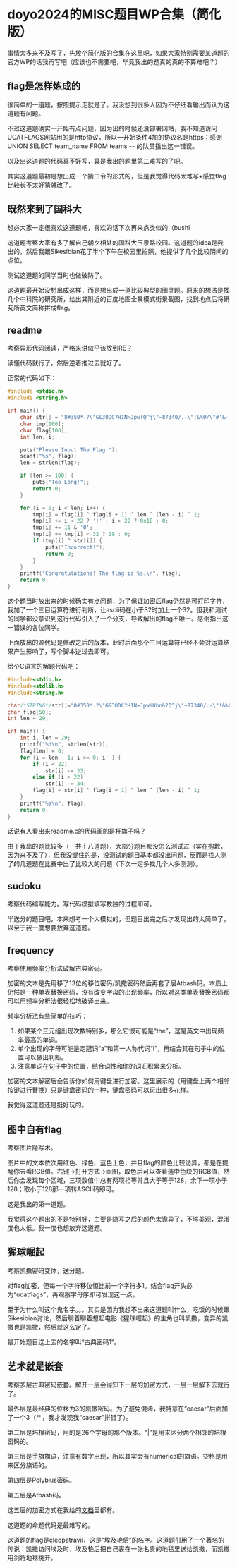 # doyo2024的MISC题目WP合集（简化版）

事情太多来不及写了，先放个简化版的合集在这里吧，如果大家特别需要某道题的官方WP的话我再写吧（应该也不需要吧，毕竟我出的题真的真的不算难吧？）

## flag是怎样炼成的

很简单的一道题，按照提示走就是了。我没想到很多人因为不仔细看输出而认为这道题有问题。

不过这道题确实一开始有点问题，因为出的时候还没部署网站，我不知道访问UCATFLAGS网站用的是http协议，所以一开始条件4加的协议名是https；感谢UNION SELECT team_name FROM teams -- 的队员指出这一错误。

以及出这道题的代码真不好写，算是我出的题里第二难写的了吧。

其实这道题最初是想出成一个猜口令的形式的，但是我觉得代码太难写+感觉flag比较长不太好猜就改了。

## 既然来到了国科大

想必大家一定很喜欢这道题吧，喜欢的话下次再来点类似的（bushi

这道题考察大家有多了解自己朝夕相处的国科大玉泉路校园。这道题的idea是我出的，然后我跟Sikesibian花了半个下午在校园里拍照，他提供了几个比较阴间的点位。

测试这道题的同学当时也做破防了。

这道题最开始没想出成这样，而是想出成一道比较典型的图寻题。原来的想法是找几个中科院的研究所，给出其附近的百度地图全景模式街景截图，找到地点后将研究所英文简称拼成flag。

## readme

考察异形代码阅读，严格来讲似乎该放到RE？

读懂代码就行了，然后逆着推过去就好了。

正常的代码如下：

```c
#include <stdio.h>
#include <string.h>

int main() {
    char str[] = "8#350*.?\"G&30DC?H1N>Jpw!Q^j\"~87340/.-\"!&%0/\"#'&-,)";
    char tmp[100];
    char flag[100];
    int len, i;

    puts("Please Input The Flag:");
    scanf("%s", flag);
    len = strlen(flag);

    if (len >= 100) {
        puts("Too Long!");
        return 0;
    }

    for (i = 0; i < len; i++) {
        tmp[i] = flag[i] ^ flag[i + 1] ^ len ^ (len - i) ^ 1;
        tmp[i] += i < 22 ? '!' : i > 22 ? 0x1E : 0;
        tmp[i] += 11 & '0';
        tmp[i] += tmp[i] < 32 ? 29 : 0;
        if (tmp[i] ^ str[i]) {
            puts("Incorrect!");
            return 0;
        }
    }
    printf("Congratulations! The flag is %s.\n", flag);
    return 0;
}
```

这个题当时放出来的时候确实有点问题，为了保证加密后flag仍然是可打印字符，我加了一个三目运算符进行判断，让ascii码在小于32时加上一个32。但我和测试的同学都没意识到这行代码引入了一个分支，导致解出的flag不唯一。感谢指出这一错误的各位同学。

上面放出的源代码是修改之后的版本，此时后面那个三目运算符已经不会对运算结果产生影响了，写个脚本逆过去即可。

给个C语言的解题代码吧：

```c
#include<stdio.h>
#include<stdlib.h>
#include<string.h>

char/*STRING*/str[]="8#350*.?\"G&30DC?H1N>Jpw%Ubn&?Q^j\"~87340/.-\"!&%0/\"#'&-,)(wv32LM`";
char flag[50];
int len = 29;

int main() {
    int i, len = 29;
    printf("%d\n", strlen(str));
    flag[len] = 0;
    for (i = len - 1; i >= 0; i--) {
        if (i < 22)
            str[i] -= 33;
        else if (i > 22)
            str[i] -= 34;
        flag[i] = str[i] ^ flag[i + 1] ^ len ^ (len - i) ^ 1;
    }
    printf("%s\n", flag);
    return 0;
}
```

话说有人看出来readme.c的代码画的是杆旗子吗？

由于我出的题比较多（一共十八道题），大部分题目都没怎么测试过（实在抱歉，因为来不及了），但我没绷住的是，没测试的题目基本都没出问题，反而是找人测了的几道题在比赛中出了比较大的问题（下次一定多找几个人多测测）。

## sudoku

考察代码编写能力。写代码模拟填写数独的过程即可。

半送分的题目吧，本来想考一个大模拟的，但题目出完之后才发现出的太简单了，以至于我一度想要放弃这道题。

## frequency

考察使用频率分析法破解古典密码。

加密的文本是先用移了13位的移位密码/凯撒密码然后再套了层Atbash码。本质上仍然是一种单表替换密码，没有改变字母的出现频率，所以对这类单表替换密码都可以用频率分析法很轻松地破译出来。

频率分析法有些简单的技巧：
1. 如果某个三元组出现次数特别多，那么它很可能是“the”，这是英文中出现频率最高的单词。
2. 单个出现的字母可能是定冠词“a”和第一人称代词“I”，再结合其在句子中的位置可以做出判断。
3. 注意单词在句子中的位置，结合词性和你的词汇积累来分析。

加密的文本解密后会告诉你如何用键盘进行加密。这里展示的（用键盘上两个相邻按键进行替换）只是键盘密码的一种，键盘密码可以玩出很多花样。

我觉得这道题还是挺好玩的。

## 图中自有flag

考察图片隐写术。

图片中的文本依次用红色、绿色、蓝色上色，并且flag的颜色比较诡异，都是在提醒你去看RGB值。右键->打开方式->画图，取色后可以查看选中色块的RGB值，然后你会发现每个区域，三项数值中总有两项相等并且大于等于128，余下一项小于128；取小于128那一项转ASCII码即可。

这是我出的第一道题。

我觉得这个题出的不是特别好，主要是隐写之后的颜色太诡异了，不够美观，混淆度也太低。我一度也想放弃这道题。

## 猩球崛起

考察凯撒密码变体，送分题。

对flag加密，但每一个字符移位恒比前一个字符多1。结合flag开头必为“ucatflags”，再观察字母序即可发现这一点。

至于为什么叫这个鬼名字。。。其实是因为我想不出来这道题叫什么，吃饭的时候跟Sikesibian讨论，然后聊着聊着想起电影《猩球崛起》的主角也叫凯撒，变异的凯撒也是凯撒，然后就这么定了。

最开始题目送上去的名字叫“古典密码1”。

## 艺术就是嵌套

考察多层古典密码嵌套。解开一层会得知下一层的加密方式，一层一层解下去就行了。

最外层是最经典的位移为3的凯撒密码。为了避免混淆，我特意在“caesar”后面加了一个3（艹，我才发现我“caesar”拼错了）。

第二层是培根密码，用的是26个字母的那个版本。“|”是用来区分两个相邻的培根密码的。

第三层是手旗旗语，注意有数字出现，所以其实会有numerical的旗语。空格是用来区分旗语的。

第四层是Polybius密码。

第五层是Atbash码。

这五层的加密方式在我给的[文档](https://ucas-ctf.github.io/posts/2024/MISC/classical_cypher)里都有。

这道题的命题代码是最难写的。

这道题的flag是cleopatravii，这是“埃及艳后”的名字。这道题引用了一个著名的传说：凯撒访问埃及时，埃及艳后把自己裹在一张名贵的地毯里送给凯撒，而凯撒用剑将地毯挑开。
